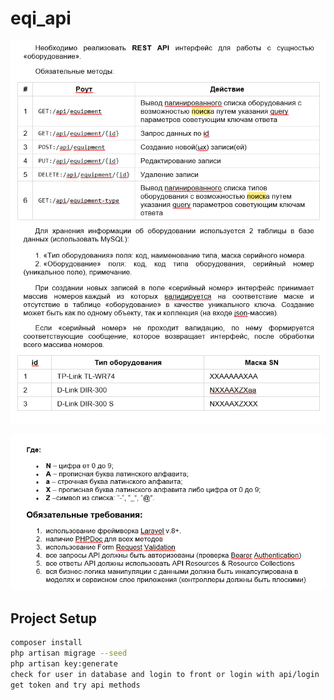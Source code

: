 # eqi_api

![img.png](img.png)

![img_1.png](img_1.png)

## Project Setup

```sh
composer install
php artisan migrage --seed
php artisan key:generate
check for user in database and login to front or login with api/login
get token and try api methods
```
